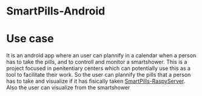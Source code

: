 # SmartPills-Android

# Use case

It is an android app where an user can plannify in a calendar when a person has to take the pills, and to controll and monitor a smartshower.
This is a project focused in penitentiary centers which can potentially use this as a tool to facilitate their work. 
So the user can plannify the pills that a person has to take and visualize if it has fisically taken [SmartPills-RaspyServer](https://github.com/josepfortuny/SmartPills-RaspyServer).
Also the user can visualize from the smartshower 

